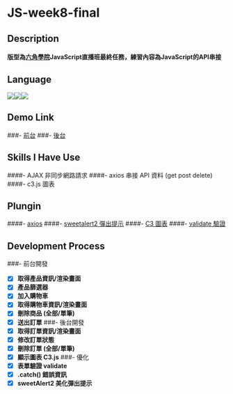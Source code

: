 # JS-week8-final

## Description

#### 版型為[六角學院](https://www.hexschool.com/)JavaScript直播班最終任務，練習內容為JavaScript的API串接

## Language

<img src="https://img.shields.io/badge/HTML5-E34F26?style=for-the-badge&logo=html5&logoColor=white"><img src="https://img.shields.io/badge/CSS3-1572B6?style=for-the-badge&logo=css3&logoColor=white"><img src="https://img.shields.io/badge/JavaScript-323330?style=for-the-badge&logo=javascript&logoColor=F7DF1E">


## Demo Link

###- [前台](https://neil10241126.github.io/JS-week8-final/index.html)
###- [後台](https://neil10241126.github.io/JS-week8-final/admin.html)


## Skills I Have Use

####- AJAX 非同步網路請求
####- axios 串接 API 資料 (get post delete)
####- c3.js 圖表

## Plungin

####- [axios](https://axios-http.com/docs/intro)
####- [sweetalert2 彈出提示](https://sweetalert2.github.io/)
####- [C3 圖表](https://c3js.org/gettingstarted.html)
####- [validate 驗證](https://validatejs.org/)

## Development Process

###- 前台開發
  - [x] **取得產品資訊/渲染畫面**
  - [x] **產品篩選器**
  - [x] **加入購物車**
  - [x] **取得購物車資訊/渲染畫面**
  - [x] **刪除商品 (全部/單筆)**
  - [x] **送出訂單**
###- 後台開發
  - [x] **取得訂單資訊/渲染畫面**
  - [x] **修改訂單狀態**
  - [x] **刪除訂單 (全部/單筆)**
  - [x] **顯示圖表 C3.js**
###- 優化
  - [x] **表單驗證 validate**
  - [x] **.catch() 錯誤資訊**
  - [x] **sweetAlert2 美化彈出提示**
